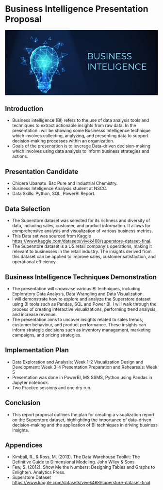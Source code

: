 # Business Intelligence Presentation Proposal 
<img src=https://github.com/Derathelion/Capstone/blob/main/mBusiness-intelligence.jpg>

## Introduction
- Business intelligence (BI) refers to the use of data analysis tools and techniques to extract actionable insights from raw data. In the presentation i will be showing some Businesss Intelligence technique
  which involves collecting, analyzing, and presenting data to support decision-making processes within an organization.
- Goals of the presentation is to leverage Data-driven decision-making which involves using data analysis to inform business strategies and actions. 

## Presentation Candidate
- Chidera Ubanatu. Bsc Pure and Industrial Chemistry.
- Business Inteligence Analysis student at NSCC.
- Data Skills: Python, SQL, PowerBI Report.
  
## Data Selection
- The Superstore dataset was selected for its richness and diversity of data, including sales, customer, and product information. It allows for comprehensive analysis and visualization of various business metrics.
- This Data set was sourced from Kaggle https://www.kaggle.com/datasets/vivek468/superstore-dataset-final.
- The Superstore dataset is a US retail company's operations, making it relevant to businesses in the retail industry. The insights derived from this dataset can be applied to improve sales, customer satisfaction, and operational efficiency.

## Business Intelligence Techniques Demonstration
- The presentation will showcase various BI techniques, including Exploratory Data Analysis, Data Wrangling and Data Visualization.
- I will demonstrate how to explore and analyze the Superstore dataset using BI tools such as Pandas, SQL and Power BI. I will walk through the process of creating interactive visualizations, performing trend analysis, and increase revenue.
- The presentation aims to uncover insights related to sales trends, customer behaviour, and product performance. These insights can inform strategic decisions such as inventory management, marketing campaigns, and pricing strategies.

## Implementation Plan
- Data Exploration and Analysis: Week 1-2
  Visualization Design and Development: Week 3-4
  Presentation Preparation and Rehearsals: Week 5
- Presentation was done in PowerBI, MS SSMS, Python using Pandas in Jupyter notebook.
- Two Practice sessions and one dry run.

## Conclusion
- This report proposal outlines the plan for creating a visualization report on the Superstore dataset, highlighting the importance of data-driven decision-making and the application of BI techniques in driving business 
 insights.
 
## Appendices
- Kimball, R., & Ross, M. (2013). The Data Warehouse Toolkit: The Definitive Guide to Dimensional Modeling. John Wiley & Sons.
- Few, S. (2012). Show Me the Numbers: Designing Tables and Graphs to Enlighten. Analytics Press.
- Superstore Dataset https://www.kaggle.com/datasets/vivek468/superstore-dataset-final
